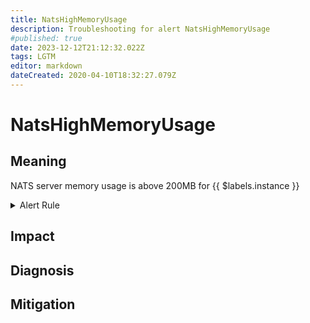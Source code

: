 ```yaml
---
title: NatsHighMemoryUsage
description: Troubleshooting for alert NatsHighMemoryUsage
#published: true
date: 2023-12-12T21:12:32.022Z
tags: LGTM
editor: markdown
dateCreated: 2020-04-10T18:32:27.079Z
---
```


# NatsHighMemoryUsage

## Meaning
[//]: # "Short paragraph that explains what the alert means"
NATS server memory usage is above 200MB for {{ $labels.instance }}

<details>
  <summary>Alert Rule</summary>

  ```yaml
alert: NatsHighMemoryUsage
expr: gnatsd_varz_mem > 200 * 1024 * 1024
for: 5m
labels:
    severity: warning
annotations:
    summary: Nats high memory usage (instance {{ $labels.instance }})
    description: |-
        NATS server memory usage is above 200MB for {{ $labels.instance }}
          VALUE = {{ $value }}
          LABELS = {{ $labels }}
    runbook: http://wiki.ringsq.io/runbook/NatsHighMemoryUsage

  ```
</details>


## Impact
[//]: # "What could / will happen if the alert is not addressed"



## Diagnosis
[//]: # "Steps to take to identify the cause of the problem"



## Mitigation
[//]: # "The steps necessary to resolve the alert"
